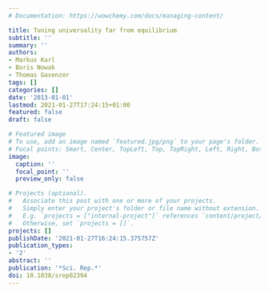 ```yaml
---
# Documentation: https://wowchemy.com/docs/managing-content/

title: Tuning universality far from equilibrium
subtitle: ''
summary: ''
authors:
- Markus Karl
- Boris Nowak
- Thomas Gasenzer
tags: []
categories: []
date: '2013-01-01'
lastmod: 2021-01-27T17:24:15+01:00
featured: false
draft: false

# Featured image
# To use, add an image named `featured.jpg/png` to your page's folder.
# Focal points: Smart, Center, TopLeft, Top, TopRight, Left, Right, BottomLeft, Bottom, BottomRight.
image:
  caption: ''
  focal_point: ''
  preview_only: false

# Projects (optional).
#   Associate this post with one or more of your projects.
#   Simply enter your project's folder or file name without extension.
#   E.g. `projects = ["internal-project"]` references `content/project/deep-learning/index.md`.
#   Otherwise, set `projects = []`.
projects: []
publishDate: '2021-01-27T16:24:15.375757Z'
publication_types:
- '2'
abstract: ''
publication: '*Sci. Rep.*'
doi: 10.1038/srep02394
---
```

